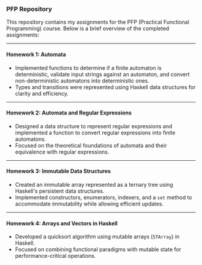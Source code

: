### PFP Repository  

This repository contains my assignments for the PFP (Practical Functional Programming) course. Below is a brief overview of the completed assignments:  

---

#### **Homework 1: Automata**  
- Implemented functions to determine if a finite automaton is deterministic, validate input strings against an automaton, and convert non-deterministic automatons into deterministic ones.  
- Types and transitions were represented using Haskell data structures for clarity and efficiency.  

---

#### **Homework 2: Automata and Regular Expressions**  
- Designed a data structure to represent regular expressions and implemented a function to convert regular expressions into finite automatons.  
- Focused on the theoretical foundations of automata and their equivalence with regular expressions.  

---

#### **Homework 3: Immutable Data Structures**  
- Created an immutable array represented as a ternary tree using Haskell's persistent data structures.  
- Implemented constructors, enumerators, indexers, and a `set` method to accommodate immutability while allowing efficient updates.  

---

#### **Homework 4: Arrays and Vectors in Haskell**  
- Developed a quicksort algorithm using mutable arrays (`STArray`) in Haskell.  
- Focused on combining functional paradigms with mutable state for performance-critical operations.  
